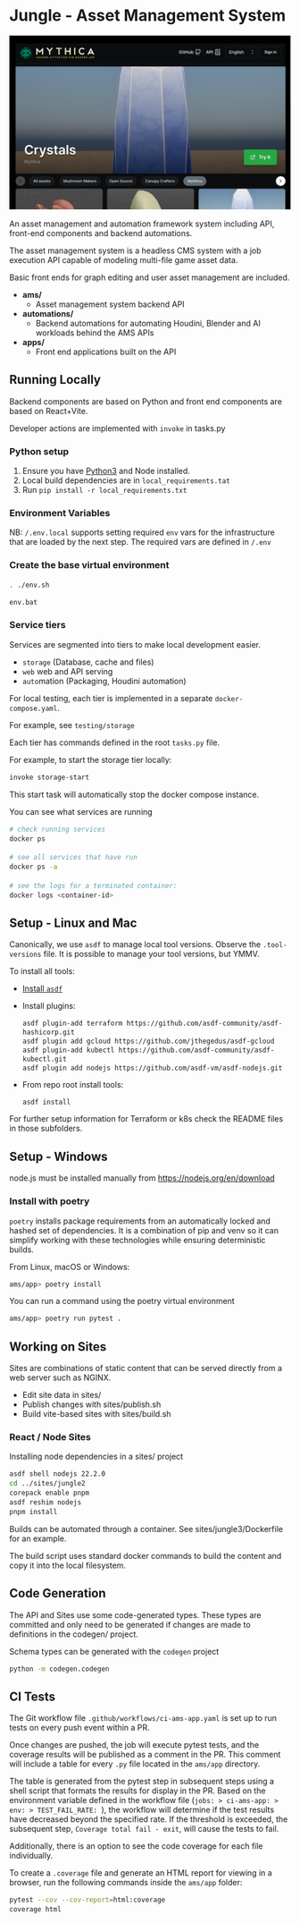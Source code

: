 # Jungle - Asset Management System

![Jungle Screenshot](docs/index-screenshot.png)

An asset management and automation framework system including API, front-end components and backend automations.

The asset management system is a headless CMS system with a job execution API capable of modeling 
multi-file game asset data.

Basic front ends for graph editing and user asset management are included.


* **ams/**             
  * Asset management system backend API
* **automations/**
  * Backend automations for automating Houdini, Blender and AI workloads behind the AMS APIs
* **apps/**
  * Front end applications built on the API

## Running Locally

Backend components are based on Python and front end components are based on React+Vite.

Developer actions are implemented with `invoke` in tasks.py

### Python setup
1. Ensure you have [Python3](https://python.org) and Node installed.
1. Local build dependencies are in `local_requirements.tat`
1. Run `pip install -r local_requirements.txt`


### Environment Variables
NB: `/.env.local` supports setting required `env` vars for the infrastructure that are loaded by the next step. 
The required vars are defined in `/.env`

### Create the base virtual environment

```bash
. ./env.sh
```

```cmd
env.bat
```

### Service tiers

Services are segmented into tiers to make local development easier.

* `storage` (Database, cache and files)
* `web` web and API serving
* `auto`mation (Packaging, Houdini automation)

For local testing, each tier is implemented in a separate `docker-compose.yaml`.

For example, see `testing/storage`

Each tier has commands defined in the root `tasks.py` file.

For example, to start the storage tier locally:

```bash
invoke storage-start
```

This start task will automatically stop the docker compose instance.

You can see what services are running

```bash
# check running services
docker ps

# see all services that have run
docker ps -a

# see the logs for a terminated container:
docker logs <container-id>
```

## Setup - Linux and Mac

Canonically, we use `asdf` to manage local tool versions. Observe the
`.tool-versions` file. It is possible to manage your tool versions, but YMMV.

To install all tools:

- [Install `asdf`](https://asdf-vm.com/guinpde/getting-started.html)

- Install plugins:

  ``` shell
  asdf plugin-add terraform https://github.com/asdf-community/asdf-hashicorp.git
  asdf plugin add gcloud https://github.com/jthegedus/asdf-gcloud
  asdf plugin-add kubectl https://github.com/asdf-community/asdf-kubectl.git
  asdf plugin add nodejs https://github.com/asdf-vm/asdf-nodejs.git
  ```

- From repo root install tools:

  ``` shell
  asdf install
  ```

For further setup information for Terraform or k8s check the README
files in those subfolders.

## Setup - Windows

node.js must be installed manually from https://nodejs.org/en/download

### Install with poetry

`poetry` installs package requirements from an automatically locked
and hashed set of dependencies. It is a combination of pip and venv so it can
simplify working with these technologies while ensuring deterministic builds.

From Linux, macOS or Windows:

```bash
ams/app> poetry install
```

You can run a command using the poetry virtual environment

```bash
ams/app> poetry run pytest .
```

## Working on Sites

Sites are combinations of static content that can be served directly from a web server such
as NGINX.

* Edit site data in sites/<sitename>
* Publish changes with sites/publish.sh <sitename>
* Build vite-based sites with sites/build.sh <sitename>


### React / Node Sites

Installing node dependencies in a sites/ project

```bash
asdf shell nodejs 22.2.0
cd ../sites/jungle2
corepack enable pnpm
asdf reshim nodejs
pnpm install
```

Builds can be automated through a container. See sites/jungle3/Dockerfile for an example.

The build script uses standard docker commands to build the content and copy it into the local
filesystem.

## Code Generation

The API and Sites use some code-generated types. These types are committed and only need to be generated
if changes are made to definitions in the codegen/ project.

Schema types can be generated with the `codegen` project

```bash
python -m codegen.codegen
```


## CI Tests

The Git workflow file `.github/workflows/ci-ams-app.yaml` is set up to run tests on every push event within a PR.

Once changes are pushed, the job will execute pytest tests, and the coverage results will be published as a comment in the PR. This comment will include a table for every `.py` file located in the `ams/app` directory.

The table is generated from the pytest step in subsequent steps using a shell script that formats the results for display in the PR. Based on the environment variable defined in the workflow file (`jobs: > ci-ams-app: > env: > TEST_FAIL_RATE: `), the workflow will determine if the test results have decreased beyond the specified rate. If the threshold is exceeded, the subsequent step, `Coverage total fail - exit`, will cause the tests to fail.

Additionally, there is an option to see the code coverage for each file individually.

To create a `.coverage` file and generate an HTML report for viewing in a browser, run the following commands inside the `ams/app` folder:

```bash
pytest --cov --cov-report=html:coverage
coverage html
```


